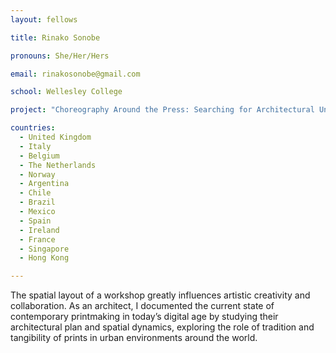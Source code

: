 ```yaml
---
layout: fellows

title: Rinako Sonobe

pronouns: She/Her/Hers

email: rinakosonobe@gmail.com

school: Wellesley College

project: "Choreography Around the Press: Searching for Architectural Uniqueness"

countries:
  - United Kingdom
  - Italy
  - Belgium
  - The Netherlands
  - Norway
  - Argentina
  - Chile
  - Brazil
  - Mexico
  - Spain
  - Ireland
  - France
  - Singapore
  - Hong Kong

---
```


The spatial layout of a workshop greatly influences artistic creativity and collaboration. As an architect, I documented the current state of contemporary printmaking in today’s digital age by studying their architectural plan and spatial dynamics, exploring the role of tradition and tangibility of prints in urban environments around the world.
